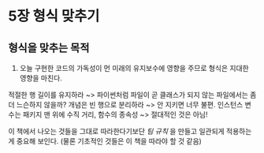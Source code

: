 # 5장 형식 맞추기

## 형식을 맞추는 목적
1. 오늘 구현한 코드의 가독성이 먼 미래의 유지보수에 영향을 주므로 형식은 지대한 영향을 마친다.

적절한 행 길이를 유지하라 ~> 파이썬처럼 파일이 곧 클래스가 되지 않는 파일에서는 좀 더 느슨하지 않을까?
개념은 빈 행으로 분리하라 ~> 안 지키면 너무 불편.
인스턴스 변수는 패키지 맨 위에
수직 거리, 함수의 종속성 ~> 절대적인 것은 아님!

이 책에서 나오는 것들을 그대로 따라한다기보단 *팀 규칙* 을 만들고 일관되게 적용하는게 중요해 보인다.
(물론 기초적인 것들은 이 책을 따라야 할 것 같음)

